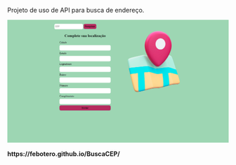 Projeto de uso de API para busca de endereço.

<img src="https://github.com/FeBotero/BuscaCEP/blob/main/app.png">

<p><strong>https://febotero.github.io/BuscaCEP/</stron></p>
